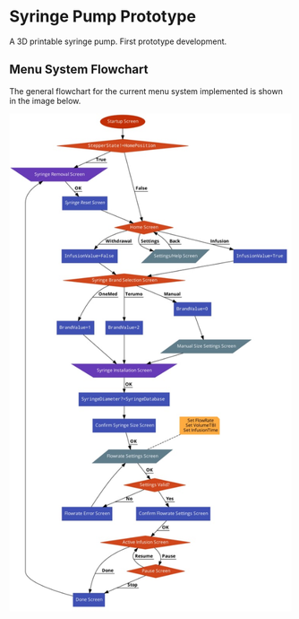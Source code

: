 # Syringe Pump Prototype
A 3D printable syringe pump. First prototype development.

## Menu System Flowchart
The general flowchart for the current menu system implemented is shown in the image below.

![alt text](https://github.com/Kairolite/syringe-pump-prototype/blob/main/SyringePumpMenuFlowchart.jpg?raw=true)
